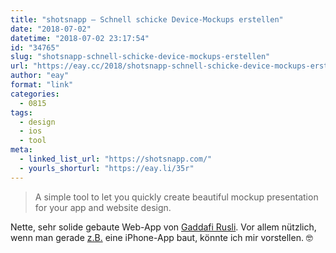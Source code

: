 ```yaml
---
title: "shotsnapp – Schnell schicke Device-Mockups erstellen"
date: "2018-07-02"
datetime: "2018-07-02 23:17:54"
id: "34765"
slug: "shotsnapp-schnell-schicke-device-mockups-erstellen"
url: "https://eay.cc/2018/shotsnapp-schnell-schicke-device-mockups-erstellen/"
author: "eay"
format: "link"
categories:
  - 0815
tags:
  - design
  - ios
  - tool
meta:
  - linked_list_url: "https://shotsnapp.com/"
  - yourls_shorturl: "https://eay.li/35r"
---
```


> A simple tool to let you quickly create beautiful mockup presentation for your app and website design.

Nette, sehr solide gebaute Web-App von [Gaddafi Rusli](https://twitter.com/gaddafirusli). Vor allem nützlich, wenn man gerade [z.B.](https://eay.cc/2018/status-2018-05-03-2251/) eine iPhone-App baut, könnte ich mir vorstellen. 🤓
